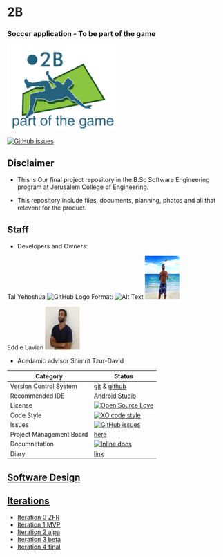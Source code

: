 # 2B

### Soccer application - To be part of the game

![github project settings](https://github.com/EddieLavian/FinalProject-2B/blob/master/Logo8.PNG)


[![GitHub issues](https://img.shields.io/github/issues/jce-il/project-template.svg?style=flat)](https://github.com/EddieLavian/FinalProject-2B/issues)


## Disclaimer

* This is Our final project repository in the B.Sc Software Engineering program at Jerusalem College of Engineering.

* This repository include files, documents, planning, photos and all that relevent for the product.

## Staff
* Developers and Owners:

Tal Yehoshua
![GitHub Logo](/images/logo.png)
Format: ![Alt Text](url)
<img src="https://github.com/EddieLavian/FinalProject-2B/blob/master/pictures/Tal.jpg" height="100" width="80">

Eddie Lavian 
<img src="https://github.com/EddieLavian/FinalProject-2B/blob/master/pictures/eddie.jpg" height="100" width="80">


* Acedamic advisor 
  Shimrit Tzur-David
  
 |Category|Status|
|---|---|
| Version Control System| [git](https://git-scm.com/) & [github](https://github.com/) |
| Recommended IDE | [Android Studio](https://developer.android.com/studio/index.html) |
| License | [![Open Source Love](https://badges.frapsoft.com/os/mit/mit.svg?v=102)](https://github.com/ellerbrock/open-source-badge/) |
| Code Style | [![XO code style](https://img.shields.io/badge/code_style-XO-5ed9c7.svg)](https://github.com/meitarsh/m.s-aluminium-manager-app) |
| Issues | [![GitHub issues](https://img.shields.io/github/issues/meitarsh/m.s-aluminium-manager-app.svg?style=flat)](https://github.com/meitarsh/m.s-aluminium-manager-app/issues) |
| Project Management Board| [here](https://github.com/meitarsh/m.s-aluminium-manager-app/projects/1) |
| Documnetation | [![Inline docs](http://inch-ci.org/github/meitarsh/m.s-aluminium-manager-app.svg?branch=master)](https://github.com/meitarsh/m.s-aluminium-manager-app/wiki/Documents) |
| Diary |  [link](https://calendar.google.com/calendar/embed?src=t1f2ojv5arrqonei6h09i5fld0%40group.calendar.google.com&ctz=Europe/Athens) |


## [Software Design](https://github.com/meitarsh/m.s-aluminium-manager-app/wiki/Software-Design)

## [Iterations](https://github.com/meitarsh/m.s-aluminium-manager-app/wiki/Iterations)

* [Iteration 0 ZFR](https://github.com/meitarsh/m.s-aluminium-manager-app/wiki/Iteration-0-ZFR)
* [Iteration 1 MVP](https://github.com/meitarsh/m.s-aluminium-manager-app/wiki/Iteration-1-MVP)
* [Iteration 2 alpa](https://github.com/meitarsh/m.s-aluminium-manager-app/wiki/Iteration-2-alpha)
* [Iteration 3 beta](https://github.com/meitarsh/m.s-aluminium-manager-app/wiki/Iteration-3-beta)
* [Iteration 4 final](https://github.com/meitarsh/m.s-aluminium-manager-app/wiki/Iteration-4-final)
